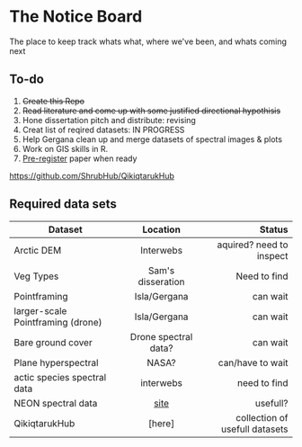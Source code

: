 # The Notice Board 

The place to keep track whats what, where we've been, and whats coming next 

## To-do 
  
  1) ~~Create this Repo~~
  2) ~~Read literature and come up with some justified directional hypothisis~~
  3) Hone dissertation pitch and distribute: revising 
  4) Creat list of reqired datasets: IN PROGRESS
  5) Help Gergana clean up and merge datasets of spectral images & plots
  6) Work on GIS skills in R. 
  7) [Pre-register](https://cos.io/our-products/osf/) paper when ready 
  
  
  https://github.com/ShrubHub/QikiqtarukHub
## Required data sets

|          Dataset        |          Location           |         Status          |
| ----------------------- |:---------------------------:| -----------------------:|
|      Arctic DEM         |          Interwebs          |       aquired? need to inspect      |
|      Veg Types          |       Sam's disseration     |       Need to find      |
|      Pointframing       |         Isla/Gergana        |         can wait        |
|larger-scale Pointframing (drone)   |         Isla/Gergana        |         can wait        |
|    Bare ground cover    |     Drone spectral data?    |         can wait        |
|    Plane hyperspectral  |            NASA?            |      can/have to wait   |
|    actic species spectral data  |            interwebs            |      need to find   |
|    NEON spectral data  |         [site](https://data.neonscience.org/browse-data?showAllDates=true&siteCode=PRIN&siteCode=WOOD&siteCode=TALL&siteCode=ARIK&siteCode=JERC&siteCode=OSBS&siteCode=KONZ&siteCode=DEJU&siteCode=WREF&siteCode=MLBS&siteCode=HOPB&siteCode=RMNP&siteCode=BARR&siteCode=OAES&siteCode=GRSM&siteCode=SERC&siteCode=YELL&siteCode=ABBY&siteCode=DELA&siteCode=SOAP&siteCode=GUIL&siteCode=SCBI&siteCode=DSNY&siteCode=GUAN&siteCode=MCDI&siteCode=TOOL&siteCode=ORNL&siteCode=UKFS&siteCode=CPER&siteCode=HEAL&siteCode=NOGP&siteCode=LAJA&siteCode=WLOU&siteCode=REDB&siteCode=LENO&siteCode=LIRO&siteCode=HARV&siteCode=BART&siteCode=BONA&siteCode=SJER&siteCode=STEI&siteCode=JORN&siteCode=MOAB&siteCode=BLAN&siteCode=STER&siteCode=ONAQ&siteCode=SRER&siteCode=CLBJ&siteCode=NIWO&siteCode=CUPE&siteCode=PUUM&siteCode=TEAK&siteCode=UNDE&dpCode=DP2.30022.001&dpCode=DP3.30022.001&dpCode=DP1.30006.001&dpCode=DP3.30016.001&dpCode=DP2.30020.001&dpCode=DP2.30019.001&dpCode=DP3.30019.001&dpCode=DP2.30026.001&dpCode=DP3.30006.001&dpCode=DP3.30012.001&dpCode=DP3.30026.001&dpCode=DP3.30020.001&dpCode=DP2.30012.001&dpCode=DP3.30014.001&dpCode=DP2.30018.001&dpCode=DP3.30018.001&dpCode=DP2.30016.001&dpCode=DP1.30008.001&dpCode=DP2.30014.001)              |      usefull?   |
|      QikiqtarukHub         |          [here]          |       collection of usefull datasets     |
